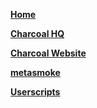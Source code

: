 **[Home](Home)**

**[Charcoal HQ](//chat.stackexchange.com/rooms/11540/charcoal-hq)**

**[Charcoal Website](//charcoal-se.org)**

**[metasmoke](//metasmoke.erwaysoftware.com)**

**[Userscripts](//charcoal-se.org/userscripts)**